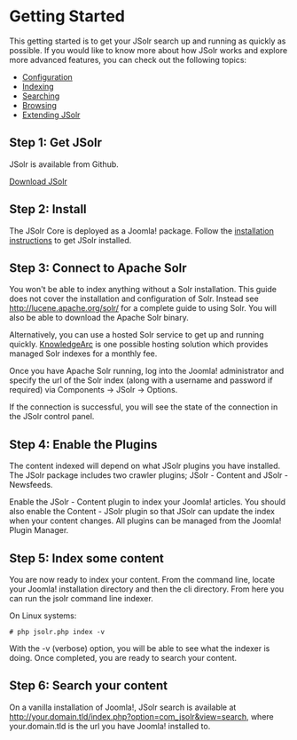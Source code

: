 # Getting Started
This getting started is to get your JSolr search up and running as quickly as possible. If you would like to know more about how JSolr works and explore more advanced features, you can check out the following topics:
* [Configuration](configuration.md)
* [Indexing](indexing.md)
* [Searching](searching.md)
* [Browsing](browsing.md)
* [Extending JSolr](extending_jsolr.md)

## Step 1: Get JSolr
JSolr is available from Github.

[Download JSolr](https://github.com/knowledgearcdotorg/jsolr/releases/latest/)

## Step 2: Install
The JSolr Core is deployed as a Joomla! package. Follow the [installation instructions](installation.md) to get JSolr installed. 

## Step 3: Connect to Apache Solr
You won't be able to index anything without a Solr installation. This guide does not cover the installation and configuration of Solr. Instead see http://lucene.apache.org/solr/ for a complete guide to using Solr. You will also be able to download the Apache Solr binary.

Alternatively, you can use a hosted Solr service to get up and running quickly. [KnowledgeArc](http://knowledgearc.com) is one possible hosting solution which provides managed Solr indexes for a monthly fee.

Once you have Apache Solr running, log into the Joomla! administrator and specify the url of the Solr index (along with a username and password if required) via Components -> JSolr -> Options.

If the connection is successful, you will see the state of the connection in the JSolr control panel.

## Step 4: Enable the Plugins
The content indexed will depend on what JSolr plugins you have installed. The JSolr package includes two crawler plugins; JSolr - Content and JSolr - Newsfeeds. 

Enable the JSolr - Content plugin to index your Joomla! articles. You should also enable the Content - JSolr plugin so that JSolr can update the index when your content changes. All plugins can be managed from the Joomla! Plugin Manager.

## Step 5: Index some content
You are now ready to index your content. From the command line, locate your Joomla! installation directory and then the cli directory. From here you can run the jsolr command line indexer.

On Linux systems:

```
# php jsolr.php index -v
```

With the -v (verbose) option, you will be able to see what the indexer is doing. Once completed, you are ready to search your content.

## Step 6: Search your content
On a vanilla installation of Joomla!, JSolr search is available at http://your.domain.tld/index.php?option=com_jsolr&view=search, where your.domain.tld is the url you have Joomla! installed to.

